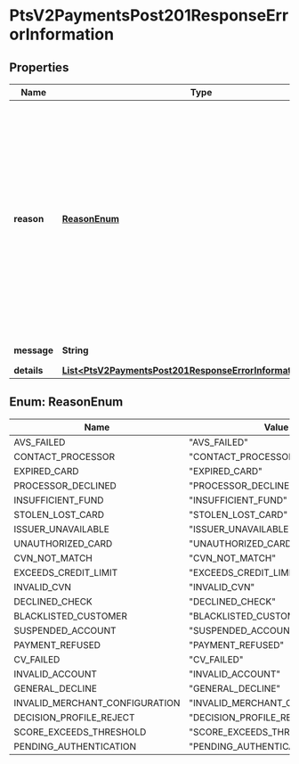 
# PtsV2PaymentsPost201ResponseErrorInformation

## Properties
Name | Type | Description | Notes
------------ | ------------- | ------------- | -------------
**reason** | [**ReasonEnum**](#ReasonEnum) | The reason of the status.  Possible values:  - AVS_FAILED  - CONTACT_PROCESSOR  - EXPIRED_CARD  - PROCESSOR_DECLINED  - INSUFFICIENT_FUND  - STOLEN_LOST_CARD  - ISSUER_UNAVAILABLE  - UNAUTHORIZED_CARD  - CVN_NOT_MATCH  - EXCEEDS_CREDIT_LIMIT  - INVALID_CVN  - DECLINED_CHECK  - BLACKLISTED_CUSTOMER  - SUSPENDED_ACCOUNT  - PAYMENT_REFUSED  - CV_FAILED  - INVALID_ACCOUNT  - GENERAL_DECLINE  - INVALID_MERCHANT_CONFIGURATION  - DECISION_PROFILE_REJECT  - SCORE_EXCEEDS_THRESHOLD  - PENDING_AUTHENTICATION  |  [optional]
**message** | **String** | The detail message related to the status and reason listed above. |  [optional]
**details** | [**List&lt;PtsV2PaymentsPost201ResponseErrorInformationDetails&gt;**](PtsV2PaymentsPost201ResponseErrorInformationDetails.md) |  |  [optional]


<a name="ReasonEnum"></a>
## Enum: ReasonEnum
Name | Value
---- | -----
AVS_FAILED | &quot;AVS_FAILED&quot;
CONTACT_PROCESSOR | &quot;CONTACT_PROCESSOR&quot;
EXPIRED_CARD | &quot;EXPIRED_CARD&quot;
PROCESSOR_DECLINED | &quot;PROCESSOR_DECLINED&quot;
INSUFFICIENT_FUND | &quot;INSUFFICIENT_FUND&quot;
STOLEN_LOST_CARD | &quot;STOLEN_LOST_CARD&quot;
ISSUER_UNAVAILABLE | &quot;ISSUER_UNAVAILABLE&quot;
UNAUTHORIZED_CARD | &quot;UNAUTHORIZED_CARD&quot;
CVN_NOT_MATCH | &quot;CVN_NOT_MATCH&quot;
EXCEEDS_CREDIT_LIMIT | &quot;EXCEEDS_CREDIT_LIMIT&quot;
INVALID_CVN | &quot;INVALID_CVN&quot;
DECLINED_CHECK | &quot;DECLINED_CHECK&quot;
BLACKLISTED_CUSTOMER | &quot;BLACKLISTED_CUSTOMER&quot;
SUSPENDED_ACCOUNT | &quot;SUSPENDED_ACCOUNT&quot;
PAYMENT_REFUSED | &quot;PAYMENT_REFUSED&quot;
CV_FAILED | &quot;CV_FAILED&quot;
INVALID_ACCOUNT | &quot;INVALID_ACCOUNT&quot;
GENERAL_DECLINE | &quot;GENERAL_DECLINE&quot;
INVALID_MERCHANT_CONFIGURATION | &quot;INVALID_MERCHANT_CONFIGURATION&quot;
DECISION_PROFILE_REJECT | &quot;DECISION_PROFILE_REJECT&quot;
SCORE_EXCEEDS_THRESHOLD | &quot;SCORE_EXCEEDS_THRESHOLD&quot;
PENDING_AUTHENTICATION | &quot;PENDING_AUTHENTICATION&quot;



